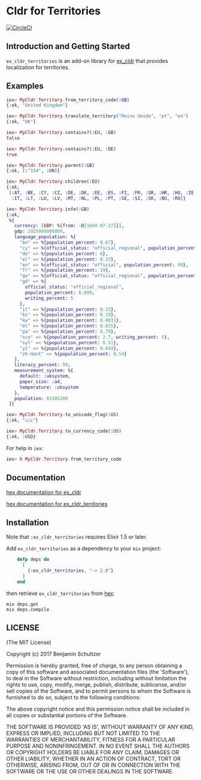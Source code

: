 # Cldr for Territories

[![CircleCI](https://circleci.com/gh/Schultzer/cldr_territories.svg?style=svg)](https://circleci.com/gh/Schultzer/cldr_territories)

## Introduction and Getting Started

`ex_cldr_territories` is an add-on library for [ex_cldr](https://hex.pm/packages/ex_cldr) that provides localization for territories.


## Examples

```elixir
iex> MyCldr.Territory.from_territory_code(:GB)
{:ok, "United Kingdom"}

iex> MyCldr.Territory.translate_territory("Reino Unido", "pt", "en")
{:ok, "UK"}

iex> MyCldr.Territory.contains?(:EU, :GB)
false

iex> MyCldr.Territory.contains?(:EU, :DE)
true

iex> MyCldr.Territory.parent(:GB)
{:ok, [:"154", :UN]}

iex> MyCldr.Territory.children(:EU)
{:ok,
 [:AT, :BE, :CY, :CZ, :DE, :DK, :EE, :ES, :FI, :FR, :GR, :HR, :HU, :IE,
  :IT, :LT, :LU, :LV, :MT, :NL, :PL, :PT, :SE, :SI, :SK, :BG, :RO]}

iex> MyCldr.Territory.info(:GB)
{:ok,
 %{
   currency: [GBP: %{from: ~D[1694-07-27]}],
   gdp: 2925000000000,
   language_population: %{
     "bn" => %{population_percent: 0.67},
     "cy" => %{official_status: "official_regional", population_percent: 0.77},
     "de" => %{population_percent: 6},
     "el" => %{population_percent: 0.33},
     "en" => %{official_status: "official", population_percent: 99},
     "fr" => %{population_percent: 19},
     "ga" => %{official_status: "official_regional", population_percent: 0.026},
     "gd" => %{
       official_status: "official_regional",
       population_percent: 0.099,
       writing_percent: 5
     },
     "it" => %{population_percent: 0.33},
     "ks" => %{population_percent: 0.19},
     "kw" => %{population_percent: 0.0031},
     "ml" => %{population_percent: 0.035},
     "pa" => %{population_percent: 0.79},
     "sco" => %{population_percent: 2.7, writing_percent: 5},
     "syl" => %{population_percent: 0.51},
     "yi" => %{population_percent: 0.049},
     "zh-Hant" => %{population_percent: 0.54}
   },
   literacy_percent: 99,
   measurement_system: %{
     default: :uksystem,
     paper_size: :a4,
     temperature: :uksystem
   },
   population: 65105200
 }}

iex> MyCldr.Territory.to_unicode_flag(:US)
{:ok, "🇺🇸"}

iex> MyCldr.Territory.to_currency_code(:US)
{:ok, :USD}
```

For help in `iex`:

```elixir
iex> h MyCldr.Territory.from_territory_code
```

## Documentation

[hex documentation for ex_cldr](https://hexdocs.pm/ex_cldr/)

[hex documentation for ex_cldr_territories](https://hexdocs.pm/ex_cldr_territories/)

## Installation

Note that `:ex_cldr_territories` requires Elixir 1.5 or later.

Add `ex_cldr_territories` as a dependency to your `mix` project:

```elixir
    defp deps do
      [
        {:ex_cldr_territories, "~> 2.0"}
      ]
    end
```

then retrieve `ex_cldr_territories` from [hex](https://hex.pm/packages/ex_cldr_territories):

    mix deps.get
    mix deps.compile


## LICENSE

(The MIT License)

Copyright (c) 2017 Benjamin Schultzer

Permission is hereby granted, free of charge, to any person obtaining a copy of this software and associated documentation files (the 'Software'), to deal in the Software without restriction, including without limitation the rights to use, copy, modify, merge, publish, distribute, sublicense, and/or sell copies of the Software, and to permit persons to whom the Software is furnished to do so, subject to the following conditions:

The above copyright notice and this permission notice shall be included in all copies or substantial portions of the Software.

THE SOFTWARE IS PROVIDED 'AS IS', WITHOUT WARRANTY OF ANY KIND, EXPRESS OR IMPLIED, INCLUDING BUT NOT LIMITED TO THE WARRANTIES OF MERCHANTABILITY, FITNESS FOR A PARTICULAR PURPOSE AND NONINFRINGEMENT. IN NO EVENT SHALL THE AUTHORS OR COPYRIGHT HOLDERS BE LIABLE FOR ANY CLAIM, DAMAGES OR OTHER LIABILITY, WHETHER IN AN ACTION OF CONTRACT, TORT OR OTHERWISE, ARISING FROM, OUT OF OR IN CONNECTION WITH THE SOFTWARE OR THE USE OR OTHER DEALINGS IN THE SOFTWARE.
